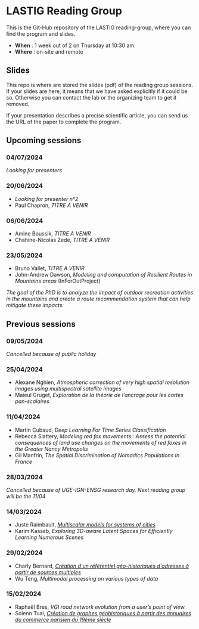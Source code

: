 # LASTIG Reading Group

This is the Git-Hub repository of the LASTIG reading-group, where you can find the program and slides.

* **When** : 1 week out of 2 on Thursday at 10:30 am.
* **Where** : on-site and remote

## Slides

This repo is where are stored the slides (pdf) of the reading group sessions.
If your slides are here, it means that we have asked explicitly if it could be so.
Otherwise you can contact the lab or the organizing team to get it removed.

If your presentation describes a precise scientific article, you can send us the URL of the paper to complete the program.

## Upcoming sessions

### 04/07/2024
*Looking for presenters*

### 20/06/2024
* *Looking for presenter n°2*
* Paul Chapron, *TITRE A VENIR*

### 06/06/2024
* Amine Boussik, *TITRE A VENIR*
* Chahine-Nicolas Zede, *TITRE A VENIR*

### 23/05/2024
* Bruno Vallet, *TITRE A VENIR*
* John-Andrew Dawson, *Modeling and computation of Resilient Routes in Mountains areas* (InForOutProject)

*The goal of the PhD is to analyze the impact of outdoor recreation activities in the mountains and create a route recommendation system that can help mitigate these impacts.*

## Previous sessions

### 09/05/2024
*Cancelled because of public holiday*

### 25/04/2024
- Alexane Nghien, *Atmospheric correction of very high spatial resolution images using multispectral satellite images*
- Maieul Gruget, *Exploration de la théorie de l’ancrage pour les cartes pan-scalaires*

### 11/04/2024
- Martin Cubaud, *Deep Learning For Time Series Classification*
- Rebecca Slattery, *Modeling red fox movements : Assess the potential consequences of land use changes on the movements of red foxes in the Greater Nancy Metropolis*
- Gil Manfrin, *The Spatial Discrimination of Nomadics Populations In France*

### 28/03/2024
*Cancelled because of UGE-IGN-ENSG research day. Next reading group will be the 11/04*

### 14/03/2024
- Juste Raimbault, *[Multiscalar models for systems of cities](https://hal.science/hal-04257833)*
- Karim Kassab, *Exploring 3D-aware Latent Spaces for Efficiently Learning Numerous Scenes*

### 29/02/2024
* Charly Bernard, *[Création d'un référentiel géo-historiques d'adresses à partir de sources multiples](https://hal.science/hal-04490732/document)*
* Wu Teng, *Multimodal processing on various types of data*

### 15/02/2024
* Raphaël Bres, *VGI road network evolution from a user’s point of view*
* Solenn Tual, *[Création de graphes géohistoriques à partir des annuaires du commerce parisien du 19ème siècle](https://github.com/soduco/atelier_graphes_geohistoriques_annuaires)*
